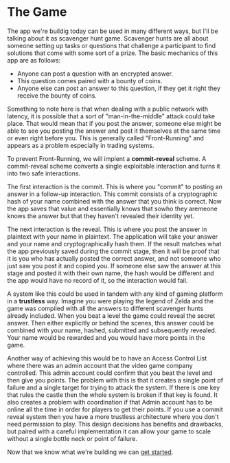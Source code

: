 # The Game
 The app we're buildig today can be used in many different ways, but I'll be talking about it as scavenger hunt game. Scavenger hunts are all about someone setting up tasks or questions that challenge a participant to find solutions that come with some sort of a prize. The basic mechanics of this app are as follows:
 * Anyone can post a question with an encrypted answer.
 * This question comes paired with a bounty of coins.
 * Anyone else can post an answer to this question, if they get it right they receive the bounty of coins.

 Something to note here is that when dealing with a public network with latency, it is possible that a sort of "man-in-the-middle" attack could take place. That would mean that if you post the answer, someone else might be able to see you posting the answer and post it themselves at the same time or even right before you. This is generally called "Front-Running" and appears as a problem especially in trading systems.

 To prevent Front-Running, we will implent a **commit-reveal** scheme. A commit-reveal scheme converts a single exploitable interaction and turns it into two safe interactions.

 The first interaction is the commit. This is where you "commit" to posting an answer in a follow-up interaction. This commit consists of a cryptographic hash of your name combined with the answer that you think is correct. Now the app saves that value and essentially knows that sowho they aremeone knows the answer but that they haven't revealed their identity yet.

 The next interaction is the reveal. This is where you post the answer in plaintext with your name in plaintext. The application will take your answer and your name and cryptographically hash them. If the result matches what the app previously saved during the commit stage, then it will be proof that it is you who has actually posted the correct answer, and not someone who just saw you post it and copied you. If someone else saw the answer at this stage and posted it with their own name, the hash would be different and the app would have no record of it, so the interaction would fail.

 A system like this could be used in tandem with any kind of gaming platform in a **trustless** way. Imagine you were playing the legend of Zelda and the game was compiled with all the answers to different scavenger hunts already included. When you beat a level the game could reveal the secret answer. Then either explicitly or behind the scenes, this answer could be combined with your name, hashed, submitted and subsequently revealed. Your name would be rewarded and you would have more points in the game.

 Another way of achieving this would be to have an Access Control List where there was an admin account that the video game company controlled. This admin account could confirm that you beat the level and then give you points. The problem with this is that it creates a single point of failure and a single target for trying to attack the system. If there is one key that rules the castle then the whole system is broken if that key is found. It also creates a problem with coordination if that Admin account has to be online all the time in order for players to get their points. If you use a commit reveal system then you have a more trustless architecture where you don't need permission to play. This design decisions has benefits and drawbacks, but paired with a careful implementation it can allow your game to scale without a single bottle neck or point of failure.

 Now that we know what we're building we can [get started]("./03-scaffold.md").